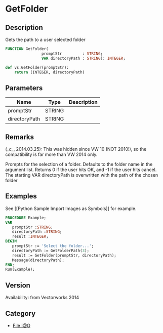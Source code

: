 # GetFolder

## Description
Gets the path to a user selected folder

```pascal
FUNCTION GetFolder(
				promptStr         : STRING;
				VAR directoryPath : STRING): INTEGER;
```

```python
def vs.GetFolder(promptStr):
    return (INTEGER, directoryPath)
```

## Parameters
|Name|Type|Description|
|---|---|---|
|promptStr|STRING|   |
|directoryPath|STRING|   |

## Remarks
(*\_c\_*, 2014.03.25): This was hidden since VW 10 (NOT 2010!), so the compatibility is far more than VW 2014 only.

Prompts for the selection of a folder. Defaults to the folder name in the argument list. Returns 0 if the user hits OK, and -1 if the user hits cancel. The starting VAR directoryPath is overwritten with the path of the chosen folder

## Examples
See [[Python Sample Import Images as Symbols]] for example.
```pascal
PROCEDURE Example;
VAR
   promptStr :STRING; 
   directoryPath :STRING;
   result :INTEGER;
BEGIN
   promptStr := 'Select the folder...';
   directoryPath := GetFolderPath(3);
   result := GetFolder(promptStr, directoryPath);
   Message(directoryPath);
END;
Run(Example);
```

## Version
Availability: from Vectorworks 2014

## Category
* [File I@O](../Categories/File%20IO.md)

